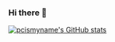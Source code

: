 ### Hi there 👋

<!--
**pcismyname/pcismyname** is a ✨ _special_ ✨ repository because its `README.md` (this file) appears on your GitHub profile.

Here are some ideas to get you started:

- 🔭 I’m currently working on ...
- 🌱 I’m currently learning ...
- 👯 I’m looking to collaborate on ...
- 🤔 I’m looking for help with ...
- 💬 Ask me about ...
- 📫 How to reach me: ...
- 😄 Pronouns: ...
- ⚡ Fun fact: ...
-->

[![pcismyname's GitHub stats](https://github-readme-stats.vercel.app/api?username=pcismyname)](https://github.com/anuraghazra/github-readme-stats)
